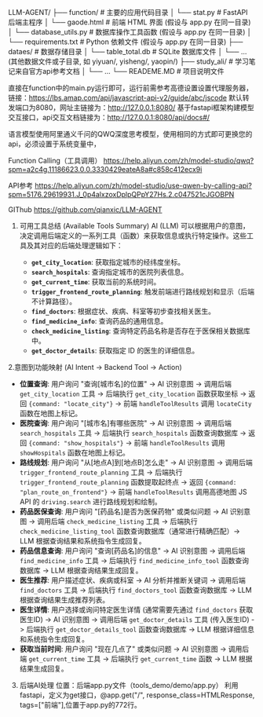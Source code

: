 LLM-AGENT/
├── function/                     # 主要的应用代码目录
│   └── stat.py               # FastAPI 后端主程序
│   └── gaode.html           # 前端 HTML 界面 (假设与 app.py 在同一目录)
│   └── database_utils.py    # 数据库操作工具函数 (假设与 app.py 在同一目录)
│   └── requirements.txt     # Python 依赖文件 (假设与 app.py 在同一目录)
├── dataes/                  # 数据存储目录
│   └── table_total.db       # SQLite 数据库文件
│   └── ... (其他数据文件或子目录, 如 yiyuan/, yisheng/, yaopin/)
├── study_ali/               # 学习笔记来自官方api参考文档
│   └── ...
└── READEME.MD               # 项目说明文件

直接在function中的main.py运行即可，运行前需参考高德设置设置代理服务器，链接：https://lbs.amap.com/api/javascript-api-v2/guide/abc/jscode
默认转发端口为8080，网址主链接为：http://127.0.0.1:8080/
基于fastapi框架构建模型交互接口，api交互文档链接为：http://127.0.0.1:8080/api/docs#/


语言模型使用阿里通义千问的QWQ深度思考模型，使用相同的方式即可更换您的api，必须设置于系统变量中，

Function Calling（工具调用）
https://help.aliyun.com/zh/model-studio/qwq?spm=a2c4g.11186623.0.0.3330429eateA8a#c858c412ecx9i

API参考
https://help.aliyun.com/zh/model-studio/use-qwen-by-calling-api?spm=5176.29619931.J_0p4alxzoxDplpQPpY27Hs.2.c047521cJGOBPN 


GIThub
https://github.com/qianxic/LLM-AGENT

1. 可用工具总结 (Available Tools Summary)
   AI (LLM) 可以根据用户的意图，决定调用后端定义的一系列工具（函数）来获取信息或执行特定操作。这些工具及其对应的后端处理逻辑如下：

   - **`get_city_location`**: 获取指定城市的经纬度坐标。
   - **`search_hospitals`**: 查询指定城市的医院列表信息。
   - **`get_current_time`**: 获取当前的系统时间。
   - **`trigger_frontend_route_planning`**: 触发前端进行路线规划和显示（后端不计算路径）。
   - **`find_doctors`**: 根据症状、疾病、科室等初步查找相关医生。
   - **`find_medicine_info`**: 查询药品的通用信息。
   - **`check_medicine_listing`**: 查询特定药品名称是否存在于医保相关数据库中。
   - **`get_doctor_details`**: 获取指定 ID 的医生的详细信息。

2.意图到功能映射 (AI Intent -> Backend Tool -> Action)
   - **位置查询**: 用户询问 "查询[城市名]的位置" -> AI 识别意图 -> 调用后端 `get_city_location` 工具 -> 后端执行 `get_city_location` 函数获取坐标 -> 返回 `{command: "locate_city"}` -> 前端 `handleToolResults` 调用 `locateCity` 函数在地图上标记。
   - **医院查询**: 用户询问 "[城市名]有哪些医院" -> AI 识别意图 -> 调用后端 `search_hospitals` 工具 -> 后端执行 `search_hospitals` 函数查询数据库 -> 返回 `{command: "show_hospitals"}` -> 前端 `handleToolResults` 调用 `showHospitals` 函数在地图上标记。
   - **路线规划**: 用户询问 "从[地点A]到[地点B]怎么走" -> AI 识别意图 -> 调用后端 `trigger_frontend_route_planning` 工具 -> 后端执行 `trigger_frontend_route_planning` 函数提取起终点 -> 返回 `{command: "plan_route_on_frontend"}` -> 前端 `handleToolResults` 调用高德地图 JS API 的 `driving.search` 进行路线规划和绘制。
   - **药品医保查询**: 用户询问 "[药品名]是否为医保药物" 或类似问题 -> AI 识别意图 -> 调用后端 `check_medicine_listing` 工具 -> 后端执行 `check_medicine_listing_tool` 函数查询数据库（通常进行精确匹配）-> LLM 根据查询结果和系统指令生成回复。
   - **药品信息查询**: 用户询问 "查询[药品名]的信息" -> AI 识别意图 -> 调用后端 `find_medicine_info` 工具 -> 后端执行 `find_medicine_info_tool` 函数查询数据库 -> LLM 根据查询结果生成回复。
   - **医生推荐**: 用户描述症状、疾病或科室 -> AI 分析并推断关键词 -> 调用后端 `find_doctors` 工具 -> 后端执行 `find_doctors_tool` 函数查询数据库 -> LLM 根据查询结果生成推荐列表。
   - **医生详情**: 用户选择或询问特定医生详情 (通常需要先通过 `find_doctors` 获取医生ID) -> AI 识别意图 -> 调用后端 `get_doctor_details` 工具 (传入医生ID) -> 后端执行 `get_doctor_details_tool` 函数查询数据库 -> LLM 根据详细信息和系统指令生成回复。
   - **获取当前时间**: 用户询问 "现在几点了" 或类似问题 -> AI 识别意图 -> 调用后端 `get_current_time` 工具 -> 后端执行 `get_current_time` 函数 -> LLM 根据结果生成回复。

3. 后端AI处理
位置：后端app.py文件（tools_demo/demo/app.py）
利用fastapi，定义为get接口，@app.get("/", response_class=HTMLResponse, tags=["前端"],位置于app.py的772行。


